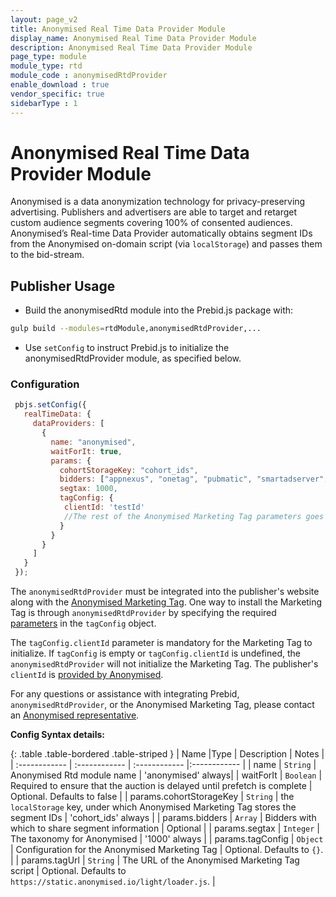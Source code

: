 ```yaml
---
layout: page_v2
title: Anonymised Real Time Data Provider Module
display_name: Anonymised Real Time Data Provider Module
description: Anonymised Real Time Data Provider Module
page_type: module
module_type: rtd
module_code : anonymisedRtdProvider
enable_download : true
vendor_specific: true
sidebarType : 1
---
```


# Anonymised Real Time Data Provider Module

Anonymised is a data anonymization technology for privacy-preserving advertising. Publishers and advertisers are able to target and retarget custom audience segments covering 100% of consented audiences.
Anonymised’s Real-time Data Provider automatically obtains segment IDs from the Anonymised on-domain script (via `localStorage`) and passes them to the bid-stream.

## Publisher Usage

- Build the anonymisedRtd module into the Prebid.js package with:

```bash
gulp build --modules=rtdModule,anonymisedRtdProvider,...
```

- Use `setConfig` to instruct Prebid.js to initialize the anonymisedRtdProvider module, as specified below.

### Configuration

```javascript
 pbjs.setConfig({
   realTimeData: {
     dataProviders: [
       {
         name: "anonymised",
         waitForIt: true,
         params: {
           cohortStorageKey: "cohort_ids",
           bidders: ["appnexus", "onetag", "pubmatic", "smartadserver", ...],
           segtax: 1000,
           tagConfig: {
            clientId: 'testId'
            //The rest of the Anonymised Marketing Tag parameters goes here
           }
         }
       }
     ]
   }
 });
```

The `anonymisedRtdProvider` must be integrated into the publisher's website along with the [Anonymised Marketing Tag](https://support.anonymised.io/integrate/marketing-tag). One way to install the Marketing Tag is through `anonymisedRtdProvider` by specifying the required [parameters](https://support.anonymised.io/integrate/optional-anonymised-tag-parameters) in the `tagConfig` object.  

The `tagConfig.clientId` parameter is mandatory for the Marketing Tag to initialize. If `tagConfig` is empty or `tagConfig.clientId` is undefined, the `anonymisedRtdProvider` will not initialize the Marketing Tag. The publisher's `clientId` is [provided by Anonymised](https://support.anonymised.io/integrate/install-the-anonymised-tag-natively#InstalltheAnonymisedtagnatively-Instructions).  

For any questions or assistance with integrating Prebid, `anonymisedRtdProvider`, or the Anonymised Marketing Tag, please contact an [Anonymised representative](mailto:support@anonymised.io).

**Config Syntax details:**

{: .table .table-bordered .table-striped }
| Name  |Type | Description   | Notes  |
| :------------ | :------------ | :------------ |:------------ |
| name | `String` | Anonymised Rtd module name | 'anonymised' always|
| waitForIt | `Boolean` | Required to ensure that the auction is delayed until prefetch is complete | Optional. Defaults to false |
| params.cohortStorageKey | `String` | the `localStorage` key, under which Anonymised Marketing Tag stores the segment IDs | 'cohort_ids' always |
| params.bidders | `Array` | Bidders with which to share segment information | Optional |
| params.segtax | `Integer` | The taxonomy for Anonymised | '1000' always |
| params.tagConfig | `Object` | Configuration for the Anonymised Marketing Tag | Optional. Defaults to `{}`. |
| params.tagUrl | `String` | The URL of the Anonymised Marketing Tag script | Optional. Defaults to `https://static.anonymised.io/light/loader.js`. |
